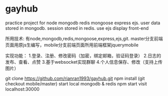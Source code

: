 # gayhub
practice project for node mongodb redis mongoose express ejs.
user data stored in mongodb. session stored in redis. use ejs display front-end

所用技术:
有node,mongodb,redis,mongoose,express,ejs,git.
master分支前端页面用原js生编写，mobile分支前端页面所用前端框架jquerymobile

实现功能：
1.登录、注册、修改密码（加密，绑定邮箱，验证码登录）
2.日志的发布、查看、点赞
3.基于websocket实现群聊
4.个人信息保存、修改（支持上传图片）

git clone  https://github.com/rianran1993/gayhub.git
npm install
(git checkout mobile/master)
start local mongodb & redis
npm start
visit localhost:30000
